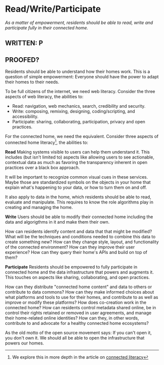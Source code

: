 # Read/Write/Participate

_As a matter of empowerment, residents should be able to read, write and participate fully in their connected home._

## WRITTEN: P
## PROOFED?

Residents should be able to understand how their homes work. This is a question of simple empowerment: Everyone should have the power to adapt their homes to their needs.

To be full citizens of the internet, we need web literacy. Consider the three aspects of web literacy, the abilities to:

- Read: navigation, web mechanics, search, credibility and security. 
- Write: composing, remixing, designing, coding/scripting, and accessibility.
- Participate: sharing, collaborating, participation, privacy and open practices.

For the connected home, we need the equivalent. Consider three aspects of connected home literacy[^1], the abilities to:

**Read**
Making systems visible to users can help them understand it. This includes (but isn't limited to) aspects like allowing users to see actionable, contextual data as much as favoring the transparency inherent in open practices over a black box approach.

It will be important to recognize common visual cues in these services. Maybe those are standardized symbols on the objects in your home that explain what's happening to your data, or how to turn them on and off.

It also apply to data in the home, which residents should be able to read, evaluate and manipulate. This requires to know the role algorithms play in creating and managing the home. 


**Write**
Users should be able to modify their connected home including the data and algorigthms in it and make them their own.

How can residents identify content and data that that might be modified? What will be the techniques and conditions needed to combine this data to create something new? How can they change style, layout, and functionality of the connected environment? How can they improve their user experience? How can they query their home's APIs and build on top of them?


**Participate**
Residents should be empowered to fully participate in connected home and the data infrastructure that powers and augments it. This touches on aspects like sharing, collaborating, and open practices.

How can they distribute "connected home content" and data to others or contribute to data commons? How can they make informed choices about what platforms and tools to use for their homes, and contribute to as well as improve or modify these platforms? How does co-creation work in the connected home? How can residents control metadata shared online, be in control their rights retained or removed in user agreements, and manage their home-related online identities? How can they, in other words, contribute to and advocate for a healthy connected home ecosystems? 


As the old motto of the open source movement says: If you can't open it, you don't own it. We should all be able to open the infrastructure that powers our homes.


[^1]: We explore this in more depth in the article on [connected literacy](connected_literacy.md)

 